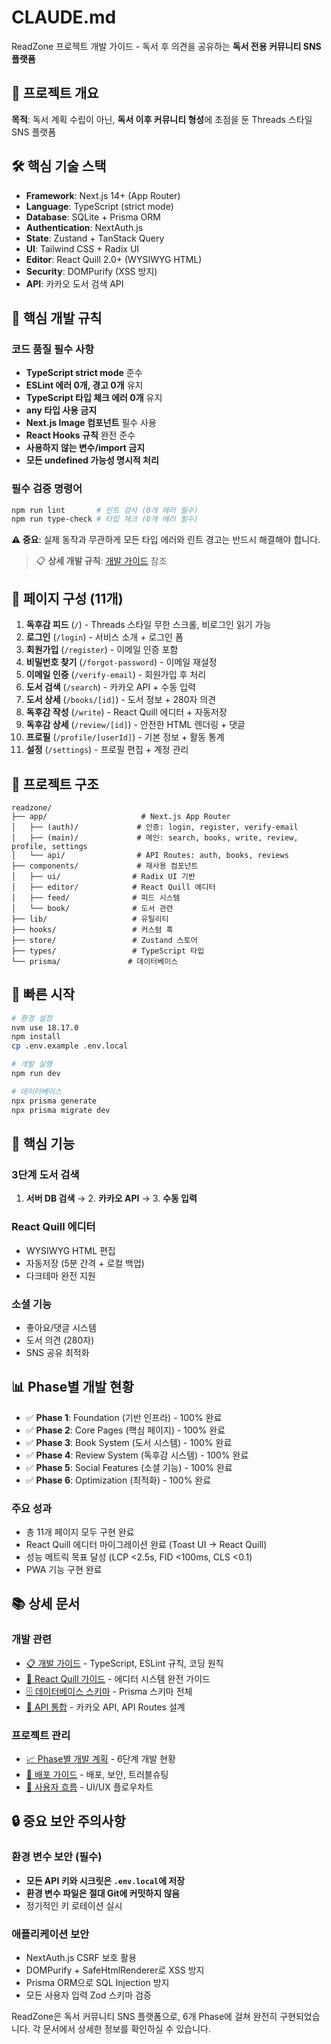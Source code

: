 # CLAUDE.md

ReadZone 프로젝트 개발 가이드 - 독서 후 의견을 공유하는 **독서 전용 커뮤니티 SNS 플랫폼**

## 🎯 프로젝트 개요

**목적**: 독서 계획 수립이 아닌, **독서 이후 커뮤니티 형성**에 초점을 둔 Threads 스타일 SNS 플랫폼

## 🛠️ 핵심 기술 스택

- **Framework**: Next.js 14+ (App Router)
- **Language**: TypeScript (strict mode)  
- **Database**: SQLite + Prisma ORM
- **Authentication**: NextAuth.js
- **State**: Zustand + TanStack Query
- **UI**: Tailwind CSS + Radix UI
- **Editor**: React Quill 2.0+ (WYSIWYG HTML)
- **Security**: DOMPurify (XSS 방지)
- **API**: 카카오 도서 검색 API

## 🚨 핵심 개발 규칙

### 코드 품질 필수 사항
- **TypeScript strict mode** 준수
- **ESLint 에러 0개, 경고 0개** 유지
- **TypeScript 타입 체크 에러 0개** 유지
- **any 타입 사용 금지**
- **Next.js Image 컴포넌트** 필수 사용
- **React Hooks 규칙** 완전 준수
- **사용하지 않는 변수/import 금지**
- **모든 undefined 가능성 명시적 처리**

### 필수 검증 명령어
```bash
npm run lint       # 린트 검사 (0개 에러 필수)
npm run type-check # 타입 체크 (0개 에러 필수)
```

**⚠️ 중요**: 실제 동작과 무관하게 모든 타입 에러와 린트 경고는 반드시 해결해야 합니다.

> 📋 **상세 개발 규칙**: [개발 가이드](./docs/development-guide.md) 참조

## 📱 페이지 구성 (11개)

1. **독후감 피드** (`/`) - Threads 스타일 무한 스크롤, 비로그인 읽기 가능
2. **로그인** (`/login`) - 서비스 소개 + 로그인 폼
3. **회원가입** (`/register`) - 이메일 인증 포함
4. **비밀번호 찾기** (`/forgot-password`) - 이메일 재설정
5. **이메일 인증** (`/verify-email`) - 회원가입 후 처리
6. **도서 검색** (`/search`) - 카카오 API + 수동 입력
7. **도서 상세** (`/books/[id]`) - 도서 정보 + 280자 의견
8. **독후감 작성** (`/write`) - React Quill 에디터 + 자동저장
9. **독후감 상세** (`/review/[id]`) - 안전한 HTML 렌더링 + 댓글
10. **프로필** (`/profile/[userId]`) - 기본 정보 + 활동 통계
11. **설정** (`/settings`) - 프로필 편집 + 계정 관리

## 📁 프로젝트 구조

```
readzone/
├── app/                     # Next.js App Router
│   ├── (auth)/             # 인증: login, register, verify-email
│   ├── (main)/             # 메인: search, books, write, review, profile, settings  
│   └── api/                # API Routes: auth, books, reviews
├── components/             # 재사용 컴포넌트
│   ├── ui/                # Radix UI 기반
│   ├── editor/            # React Quill 에디터
│   ├── feed/              # 피드 시스템
│   └── book/              # 도서 관련
├── lib/                   # 유틸리티
├── hooks/                 # 커스텀 훅
├── store/                 # Zustand 스토어
├── types/                 # TypeScript 타입
└── prisma/               # 데이터베이스
```

## 🚀 빠른 시작

```bash
# 환경 설정
nvm use 18.17.0
npm install
cp .env.example .env.local

# 개발 실행
npm run dev

# 데이터베이스
npx prisma generate
npx prisma migrate dev
```

## 🎯 핵심 기능

### 3단계 도서 검색
1. **서버 DB 검색** → 2. **카카오 API** → 3. **수동 입력**

### React Quill 에디터
- WYSIWYG HTML 편집
- 자동저장 (5분 간격 + 로컬 백업)
- 다크테마 완전 지원

### 소셜 기능
- 좋아요/댓글 시스템
- 도서 의견 (280자)
- SNS 공유 최적화

## 📊 Phase별 개발 현황

- ✅ **Phase 1**: Foundation (기반 인프라) - 100% 완료
- ✅ **Phase 2**: Core Pages (핵심 페이지) - 100% 완료  
- ✅ **Phase 3**: Book System (도서 시스템) - 100% 완료
- ✅ **Phase 4**: Review System (독후감 시스템) - 100% 완료
- ✅ **Phase 5**: Social Features (소셜 기능) - 100% 완료
- ✅ **Phase 6**: Optimization (최적화) - 100% 완료

### 주요 성과
- 총 11개 페이지 모두 구현 완료
- React Quill 에디터 마이그레이션 완료 (Toast UI → React Quill)
- 성능 메트릭 목표 달성 (LCP <2.5s, FID <100ms, CLS <0.1)
- PWA 기능 구현 완료

## 📚 상세 문서

### 개발 관련
- [📋 개발 가이드](./docs/development-guide.md) - TypeScript, ESLint 규칙, 코딩 원칙
- [🎨 React Quill 가이드](./docs/react-quill-guide.md) - 에디터 시스템 완전 가이드
- [🗄️ 데이터베이스 스키마](./docs/database-schema.md) - Prisma 스키마 전체
- [🔗 API 통합](./docs/api-integration.md) - 카카오 API, API Routes 설계

### 프로젝트 관리
- [📈 Phase별 개발 계획](./docs/phase-development.md) - 6단계 개발 현황
- [🚀 배포 가이드](./docs/deployment.md) - 배포, 보안, 트러블슈팅
- [👥 사용자 흐름](./docs/user-flows.md) - UI/UX 플로우차트

## 🔒 중요 보안 주의사항

### 환경 변수 보안 (필수)
- **모든 API 키와 시크릿은 `.env.local`에 저장**
- **환경 변수 파일은 절대 Git에 커밋하지 않음**
- 정기적인 키 로테이션 실시

### 애플리케이션 보안
- NextAuth.js CSRF 보호 활용
- DOMPurify + SafeHtmlRenderer로 XSS 방지
- Prisma ORM으로 SQL Injection 방지
- 모든 사용자 입력 Zod 스키마 검증

ReadZone은 독서 커뮤니티 SNS 플랫폼으로, 6개 Phase에 걸쳐 완전히 구현되었습니다. 각 문서에서 상세한 정보를 확인하실 수 있습니다.